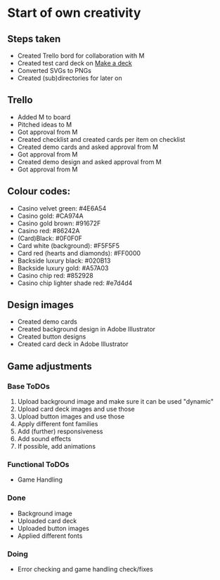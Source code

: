 # Start of own creativity

## Steps taken
- Created Trello bord for collaboration with M
- Created test card deck on [Make a deck](https://www.me.uk/cards/makeadeck.cgi)
- Converted SVGs to PNGs
- Created (sub)directories for later on

## Trello
- Added M to board
- Pitched ideas to M
- Got approval from M
- Created checklist and created cards per item on checklist
- Created demo cards and asked approval from M
- Got approval from M
- Created demo design and asked approval from M
- Got approval from M

## Colour codes:
- Casino velvet green: #4E6A54
- Casino gold: #CA974A
- Casino gold brown: #91672F
- Casino red: #86242A
- (Card)Black: #0F0F0F
- Card white (background): #F5F5F5
- Card red (hearts and diamonds): #FF0000
- Backside luxury black: #020B13
- Backside luxury gold: #A57A03
- Casino chip red: #852928
- Casino chip lighter shade red: #e7d4d4

## Design images
- Created demo cards
- Created background design in Adobe Illustrator 
- Created button designs
- Created card deck in Adobe Illustrator

## Game adjustments
### Base ToDOs
1. Upload background image and make sure it can be used "dynamic"
2. Upload card deck images and use those
3. Upload button images and use those
4. Apply different font families
5. Add (further) responsiveness
6. Add sound effects
7. If possible, add animations

### Functional ToDOs
* Game Handling

### Done
* Background image
* Uploaded card deck
* Uploaded button images
* Applied different fonts

### Doing
* Error checking and game handling check/fixes
